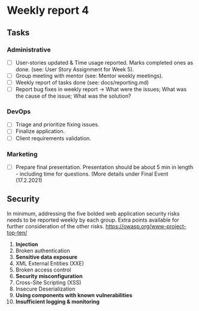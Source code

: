 # Weekly report 4

## Tasks

### Administrative

- [ ] User-stories updated & Time usage reported. Marks completed ones as done. (see: User Story Assignment for Week 5).
- [ ] Group meeting with mentor (see: Mentor weekly meetings).
- [ ] Weekly report of tasks done (see: docs/reporting.md)
- [ ] Report bug fixes in weekly report → What were the issues; What was the cause of the issue; What was the solution?

### DevOps

- [ ] Triage and prioritize fixing issues.
- [ ] Finalize application.
- [ ] Client requirements validation.

### Marketing

- [ ] Prepare final presentation. Presentation should be about 5 min in length - including time for questions. (More details under Final Event (17.2.2021)


## Security

In minimum, addressing the five bolded web application security risks needs to be reported
weekly by each group. Extra points available for further consideration of the other risks.
https://owasp.org/www-project-top-ten/

1. **Injection**
2. Broken authentication
3. **Sensitive data exposure**
4. XML External Entities (XXE)
5. Broken access control
6. **Security misconfiguration**
7. Cross-Site Scripting (XSS)
8. Insecure Deserialization
9. **Using components with known vulnerabilities**
10. **Insufficient logging & monitoring**